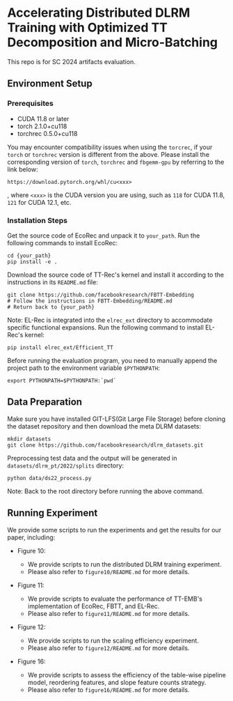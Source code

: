 # Accelerating Distributed DLRM Training with Optimized TT Decomposition and Micro-Batching

This repo is for SC 2024 artifacts evaluation.


## Environment Setup

### Prerequisites

+ CUDA 11.8 or later
+ torch 2.1.0+cu118
+ torchrec 0.5.0+cu118

You may encounter compatibility issues when using the `torcrec`, if your `torch` or `torchrec` version is different from the above. Please install the corresponding version of `torch`, `torchrec` and `fbgemm-gpu` by referring to the link below: 

```
https://download.pytorch.org/whl/cu<xxx>
```

, where `<xxx>` is the CUDA version you are using, such as `118` for CUDA 11.8, `121` for CUDA 12.1, etc.

### Installation Steps

Get the source code of EcoRec and unpack it to `your_path`. Run the following commands to install EcoRec:

```
cd {your_path}
pip install -e .
```

Download the source code of TT-Rec's kernel and install it according to the instructions in its `README.md` file:

```
git clone https://github.com/facebookresearch/FBTT-Embedding
# Follow the instructions in FBTT-Embedding/README.md
# Return back to {your_path}
```

Note: EL-Rec is integrated into the `elrec_ext` directory to accommodate specific functional expansions. Run the following command to install EL-Rec's kernel:

```
pip install elrec_ext/Efficient_TT
```

Before running the evaluation program, you need to manually append the project path to the environment variable `$PYTHONPATH`:

```
export PYTHONPATH=$PYTHONPATH:`pwd`
```

## Data Preparation

Make sure you have installed GIT-LFS(Git Large File Storage) before cloning the dataset repository and then download the meta DLRM datasets: 

```
mkdir datasets
git clone https://github.com/facebookresearch/dlrm_datasets.git
```

Preprocessing test data and the output will be generated in `datasets/dlrm_pt/2022/splits` directory:

```
python data/ds22_process.py
```

Note: Back to the root directory before running the above command.


## Running Experiment

We provide some scripts to run the experiments and get the results for our paper, including:

+ Figure 10:
    - We provide scripts to run the distributed DLRM training experiment.
    - Please also refer to `figure10/README.md` for more details.

+ Figure 11:
    - We provide scripts to evaluate the performance of TT-EMB's implementation of EcoRec, FBTT, and EL-Rec.
    - Please also refer to `figure11/README.md` for more details.
  
+ Figure 12:
    - We provide scripts to run the scaling efficiency experiment.
    - Please also refer to `figure12/README.md` for more details.

+ Figure 16:
    - We provide scripts to assess the efficiency of the table-wise pipeline model, reordering features, and slope feature counts strategy.
    - Please also refer to `figure16/README.md` for more details.
